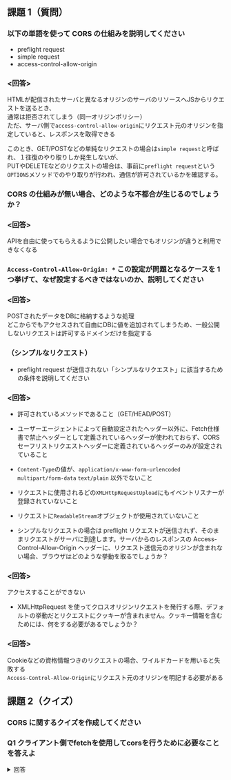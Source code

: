 ## 課題 1（質問）

### 以下の単語を使って CORS の仕組みを説明してください

- preflight request
- simple request
- access-control-allow-origin

### <回答>
HTMLが配信されたサーバと異なるオリジンのサーバのリソースへJSからリクエストを送るとき、  
通常は拒否されてしまう（同一オリジンポリシー）  
ただ、サーバ側で`access-control-allow-origin`にリクエスト元のオリジンを指定していると、レスポンスを取得できる

このとき、GET/POSTなどの単純なリクエストの場合は`simple request`と呼ばれ、１往復のやり取りしか発生しないが、  
PUTやDELETEなどのリクエストの場合は、事前に`preflight request`という`OPTIONS`メソッドでのやり取りが行われ、通信が許可されているかを確認する。

### CORS の仕組みが無い場合、どのような不都合が生じるのでしょうか？

### <回答>

APIを自由に使ってもらえるように公開したい場合でもオリジンが違うと利用できなくなる  

### `Access-Control-Allow-Origin: *` この設定が問題となるケースを 1 つ挙げて、なぜ設定するべきではないのか、説明してください

### <回答>

POSTされたデータをDBに格納するような処理  
どこからでもアクセスされて自由にDBに値を追加されてしまうため、一般公開しないリクエストは許可するドメインだけを指定する

### （シンプルなリクエスト）

- preflight request が送信されない「シンプルなリクエスト」に該当するための条件を説明してください

### <回答>

  - 許可されているメソッドであること（GET/HEAD/POST）
  - ユーザーエージェントによって自動設定されたヘッダー以外に、Fetch仕様書で禁止ヘッダーとして定義されているヘッダーが使われておらず、CORSセーフリストリクエストヘッダーに定義されているヘッダーのみが設定されていること
  - `Content-Type`の値が、`application/x-www-form-urlencoded` `multipart/form-data` `text/plain` 以外でないこと
  - リクエストに使用されるどの`XMLHttpRequestUpload`にもイベントリスナーが登録されていないこと
  - リクエストに`ReadableStream`オブジェクトが使用されていないこと

- シンプルなリクエストの場合は preflight リクエストが送信されず、そのままリクエストがサーバに到達します。サーバからのレスポンスの Access-Control-Allow-Origin ヘッダーに、リクエスト送信元のオリジンが含まれない場合、ブラウザはどのような挙動を取るでしょうか？

### <回答>

アクセスすることができない

- XMLHttpRequest を使ってクロスオリジンリクエストを発行する際、デフォルトの挙動だとリクエストにクッキーが含まれません。クッキー情報を含むためには、何をする必要があるでしょうか？

### <回答>

Cookieなどの資格情報つきのリクエストの場合、ワイルドカードを用いると失敗する  
`Access-Control-Allow-Origin`にリクエスト元のオリジンを明記する必要がある

## 課題 2（クイズ）

### CORS に関するクイズを作成してください

### Q1 クライアント側でfetchを使用してcorsを行うために必要なことを答えよ

<details><summary>回答</summary>  
第２引数に`{mode:'cors'}`を指定する
<details>
  
### Q2 クロスオリジンリソース共有ができない場合に、エラーとはならず空のレスポンスが返却されるようにするにはどうするか

<details><summary>回答</summary>
第２引数に`{mode:'no-cors'}`を指定する
<details>
  
### Q3 `access-control-allow-origin`で複数のドメインを許可するにはどうすればよいか

<details><summary>回答</summary>
直接複数指定することはできないので変数で動的に指定する  
（具体例）  
```
  function interceptor(req, res){
  host = req.headers.host;

  if(checkDomain(host)){
    res.setHeader('Access-Control-Allow-Origin','http://'+host);
    res.setHeader('Access-Control-Allow-Methods','POST, GET, OPTIONS');
    res.setHeader('Access-Control-Allow-Headers','*');
  }
}

function checkDomain(host){
  // Something like DB connection...
  if(host == 'hogehoge.com')return true;
  return false;
}
```
リクエストヘッダに含まれるhostを取得し、許可するhostの配列などと付け合わせる  
マッチしたとき、`access-control-allow-origin`に`"https://" + host`を設定する
<details>
  
  [[ 参考 ]](https://developer.mozilla.org/ja/docs/Web/API/Request/mode)

## 課題 3（実装）

### この課題では、CORS を説明するためのモックを作成していただきます

## 仕様

- 特定のオリジンからの POST リクエストのみ許可して、それ以外のオリジンから POST リクエストを受けた時は、CORS 制約によりアクセスが制限されるようなサーバを作成してください
- 「Simple request」の時は preflight が行われないこと
- 「Simple request」に該当しないときは preflight が行われることを証明してください

### 技術的な仕様

- サーバは node.js と express で作成してください（以降の課題でも使うため）

## 課題 4（成果物に関する質問）

- 作成した成果物に、試しに CURL で、「Simple request」に該当しない POST リクエストを送信してみましょう
- 果たして CURL からのリクエストを受けた時、CORS 制約は適用されるでしょうか？
- その理由を説明してください
